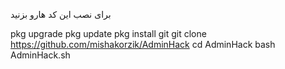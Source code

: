 برای نصب این کد هارو بزنید 

pkg upgrade
pkg update
pkg install git
git clone https://github.com/mishakorzik/AdminHack
cd AdminHack
bash AdminHack.sh
